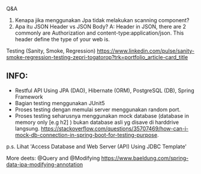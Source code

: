 Q&A

1. Kenapa jika menggunakan Jpa tidak melakukan scanning component? 
2. Apa itu JSON Header vs JSON Body?
   A: Header in JSON, there are 2 commonly are Authorization and content-type:application/json.
      This header define the type of your web is.

Testing (Sanity, Smoke, Regression)
https://www.linkedin.com/pulse/sanity-smoke-regression-testing-zepri-togatorop?trk=portfolio_article-card_title

INFO:
-
- Restful API Using JPA (DAO), Hibernate (ORM), PostgreSQL (DB), Spring Framework
- Bagian testing menggunakan JUnit5 
- Proses testing dengan memulai server menggunakan random port.
- Proses testing seharusnya menggunakan mock database (database in memory only [e.g h2] ) bukan database asli yg disave di harddrive langsung. 
https://stackoverflow.com/questions/35707469/how-can-i-mock-db-connection-in-spring-boot-for-testing-purpose.

p.s. Lihat 'Access Database and Web Server (API) Using JDBC Template'

More deets: @Query and @Modifying https://www.baeldung.com/spring-data-jpa-modifying-annotation
